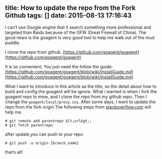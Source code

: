 title: How to update the repo from the Fork Github
tags: []
date: 2015-08-13 17:16:43
---

I can’t use Google engine that it search something more professional and targeted than Baidu because of the GFW (Great Firewall of China). The good news is the goagent is very good tool to help me walk out of the mud puddle.

<!-- more -->

I clone the repo from github. [https://github.com/goagent/goagent](https://github.com/goagent/goagent)

It is so convenient, You just need the follow the guide: [https://github.com/goagent/goagent/blob/wiki/InstallGuide.md](https://github.com/goagent/goagent/blob/wiki/InstallGuide.md)

What I want to introduce in this article as the title, so the detail about how to build and config the goagent will be ignore. What i wanted is when i fork the goagent repo to mine, and I clone the repo from my github repo. Then I change the `goagent/local/proxy.ini`. After some days, I want to update the repo from the fork origin.The following steps from [stackoverflow.com](http://stackoverflow.com/questions/15738604/update-the-fork-github) will help me.

    # git remote add parentrepo &lt;url&gt;;
    # git fetch parentrepo 

after update,you can push to your repo

    # git push -u origin {branch_name}

that’s all!